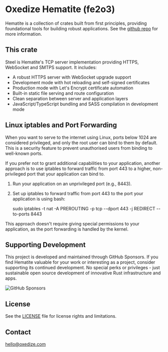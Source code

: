 # Oxedize Hematite (fe2o3)

Hematite is a collection of crates built from first principles, providing foundational tools for building robust applications.  See the [github repo](https://github.com/Oxedize/fe2o3) for more information.

## This crate

Steel is Hematite's TCP server implementation providing HTTPS, WebSocket and SMTPS support. It includes:

- A robust HTTPS server with WebSocket upgrade support
- Development mode with hot reloading and self-signed certificates 
- Production mode with Let's Encrypt certificate automation
- Built-in static file serving and route configuration
- Clean separation between server and application layers
- JavaScript/TypeScript bundling and SASS compilation in development mode

## Linux iptables and Port Forwarding

When you want to serve to the internet using Linux, ports below 1024 are considered privileged, and only the root user can bind to them by default. This is a security feature to prevent unauthorised users from binding to well-known ports.

If you prefer not to grant additional capabilities to your application, another approach is to use iptables to forward traffic from port 443 to a higher, non-privileged port that your application can bind to.

1. Run your application on an unprivileged port (e.g., 8443).

2. Set up iptables to forward traffic from port 443 to the port your application is using bash:

    sudo iptables -t nat -A PREROUTING -p tcp --dport 443 -j REDIRECT --to-ports 8443

This approach doesn't require giving special permissions to your application, as the port forwarding is handled by the kernel.

## Supporting Development

This project is developed and maintained through GitHub Sponsors. If you find Hematite valuable for your work or interesting as a project, consider supporting its continued development. No special perks or privileges - just sustainable open source development of innovative Rust infrastructure and apps.

![GitHub Sponsors](https://img.shields.io/github/sponsors/Oxedize)

## License

See the [LICENSE](LICENSE) file for license rights and limitations.

## Contact

<hello@oxedize.com>
